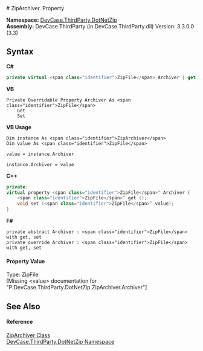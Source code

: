 ﻿<document xmlns:msxsl="urn:schemas-microsoft-com:xslt" xmlns:ddue="http://ddue.schemas.microsoft.com/authoring/2003/5" xmlns:xlink="http://www.w3.org/1999/xlink">
<file name="P_DevCase_ThirdParty_DotNetZip_ZipArchiver_Archiver" />
# ZipArchiver. Property <span id="PageHeader"> </span>
 

**Namespace:** <a href="N_DevCase_ThirdParty_DotNetZip">DevCase.ThirdParty.DotNetZip</a><br />**Assembly:** DevCase.ThirdParty (in DevCase.ThirdParty.dll) Version: 3.3.0.0 (3.3)

## Syntax

**C#**<br />
``` C#
private virtual <span class="identifier">ZipFile</span> Archiver { get; set; }
```

**VB**<br />
``` VB
Private Overridable Property Archiver As <span class="identifier">ZipFile</span>
	Get
	Set
```

**VB Usage**<br />
``` VB Usage
Dim instance As <span class="identifier">ZipArchiver</span>
Dim value As <span class="identifier">ZipFile</span>

value = instance.Archiver

instance.Archiver = value
```

**C++**<br />
``` C++
private:
virtual property <span class="identifier">ZipFile</span>^ Archiver {
	<span class="identifier">ZipFile</span>^ get ();
	void set (<span class="identifier">ZipFile</span>^ value);
}
```

**F#**<br />
``` F#
private abstract Archiver : <span class="identifier">ZipFile</span> with get, set
private override Archiver : <span class="identifier">ZipFile</span> with get, set
```


#### Property Value
Type: <span class="nolink">ZipFile</span><br />\[Missing &lt;value&gt; documentation for "P:DevCase.ThirdParty.DotNetZip.ZipArchiver.Archiver"\]

## See Also<span id="seeAlsoSection"> </span>


#### Reference
<a href="T_DevCase_ThirdParty_DotNetZip_ZipArchiver">ZipArchiver Class</a><br /><a href="N_DevCase_ThirdParty_DotNetZip">DevCase.ThirdParty.DotNetZip Namespace</a><br /></document>